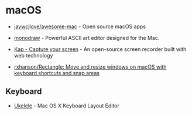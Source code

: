 # macOS

- [jaywcjlove/awesome-mac](https://github.com/jaywcjlove/awesome-mac) - Open source macOS apps

- [monodraw](https://monodraw.helftone.com/) - Powerful ASCII art editor designed for the Mac.

- [Kap - Capture your screen](https://getkap.co/) - An open-source screen recorder built with web technology

- [rxhanson/Rectangle: Move and resize windows on macOS with keyboard shortcuts and snap areas](https://github.com/rxhanson/Rectangle)

## Keyboard

- [Ukelele](http://scripts.sil.org/ukelele) - Mac OS X Keyboard Layout Editor
